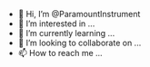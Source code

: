- 👋 Hi, I’m @ParamountInstrument
- 👀 I’m interested in ...
- 🌱 I’m currently learning ...
- 💞️ I’m looking to collaborate on ...
- 📫 How to reach me ...

<!---
ParamountInstrument/ParamountInstrument is a ✨ special ✨ repository because its `README.md` (this file) appears on your GitHub profile.
You can click the Preview link to take a look at your changes.
--->
